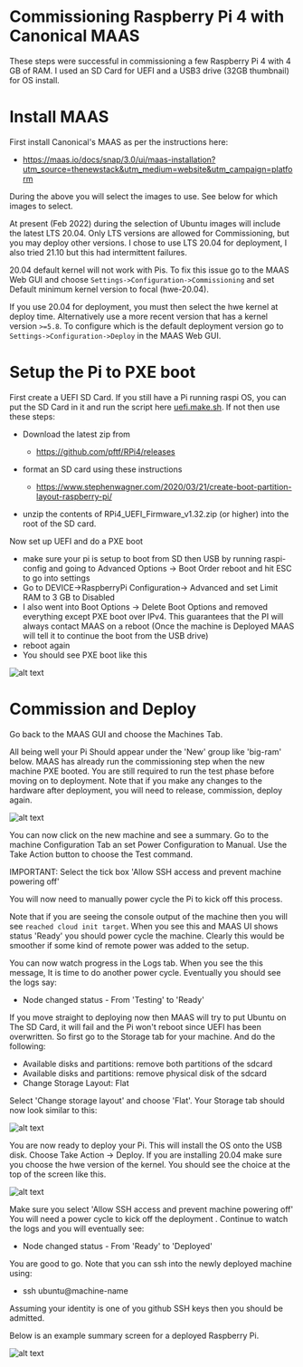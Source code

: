 # Commissioning Raspberry Pi 4 with Canonical MAAS

These steps were successful in commissioning a few Raspberry Pi 4 with 
4 GB of RAM. I used an SD Card for UEFI and a USB3 drive (32GB thumbnail) 
for OS install.

# Install MAAS
First install Canonical's MAAS as per the instructions here:

- https://maas.io/docs/snap/3.0/ui/maas-installation?utm_source=thenewstack&utm_medium=website&utm_campaign=platform

During the above you will select the images to use. See below for which 
images to select.

At present (Feb 2022) during the selection of Ubuntu images will include the 
latest LTS 20.04.  Only LTS versions are allowed for Commissioning, but you may 
deploy other versions. I chose to use LTS 20.04 for deployment, I also tried
21.10 but this had intermittent failures.

20.04 default kernel will not work with Pis. To fix this issue go to the MAAS Web GUI
and choose `Settings->Configuration->Commissioning` and set Default minimum 
kernel version to focal (hwe-20.04).

If you use 20.04 for deployment, you must then select the hwe kernel at 
deploy time. Alternatively use a more recent version that has a kernel version
`>=5.8`. To configure which is the default deployment version go to 
`Settings->Configuration->Deploy` in the MAAS Web GUI.

# Setup the Pi to PXE boot

First create a UEFI SD Card. If you still have a Pi running raspi OS, 
you can put the SD Card in it and
run the script here [uefi.make.sh](uefi.make.sh). If not then use these steps:


- Download the latest zip from 
    - https://github.com/pftf/RPi4/releases
- format an SD card using these instructions

    - https://www.stephenwagner.com/2020/03/21/create-boot-partition-layout-raspberry-pi/
- unzip the contents of RPi4_UEFI_Firmware_v1.32.zip (or higher) into
  the root of the SD card.

Now set up UEFI and do a PXE boot  
- make sure your pi is setup to boot from SD then USB by running raspi-config
  and going to Advanced Options -> Boot Order
 reboot and hit ESC to go into settings
- Go to DEVICE->RaspberryPi  Configuration-> Advanced and set Limit RAM to 3 GB to Disabled
- I also went into Boot Options -> Delete Boot Options and removed everything 
  except PXE boot over IPv4. This guarantees that the PI will always contact MAAS
  on a reboot (Once the machine is Deployed MAAS will tell it to continue the boot
  from the USB drive)
- reboot again
- You should see PXE boot like this


![alt text](images/pxe.png)

# Commission and Deploy

Go back to the MAAS GUI and choose the Machines Tab. 

All being well your Pi Should appear under the 'New' group like 'big-ram' below.
MAAS has already run the commissioning step when the new machine PXE booted.
You are still required to run the test phase before moving on to deployment.
Note that if you make any changes to the hardware after deployment, you will
need to release, commission, deploy again.

![alt text](images/new.png)

You can now click on the new machine and see a summary. 
Go to the machine Configuration Tab an set Power Configuration to Manual. 
Use the Take Action button to choose the Test command. 

IMPORTANT: Select the tick box 'Allow SSH access and prevent machine powering off'

You will now need to manually power cycle the Pi to kick off this process.

Note that if you are seeing the console output of the machine then you will see
`reached cloud init target`. When you see this and MAAS UI shows status 'Ready'
you should power cycle the machine. Clearly this would be smoother if some
kind of remote power was added to the setup.

You can now watch progress in the Logs tab. When you see the this message,
It is time to do another power cycle. Eventually you should see the logs say:

- Node changed status - From 'Testing' to 'Ready'

If you move straight to deploying now then MAAS will try to put Ubuntu on 
The SD Card, it will fail and the Pi won't reboot since UEFI has been overwritten.
So first go to the Storage tab for your machine. And do the following:

- Available disks and partitions: remove both partitions of the sdcard
- Available disks and partitions: remove physical disk of the sdcard 
- Change Storage Layout: Flat

Select 'Change storage layout'
and choose 'Flat'. Your Storage tab should now look similar to this:

![alt text](images/partitions.png)


You are now ready to deploy  your Pi. This will install the OS onto the
USB disk.
Choose Take Action -> Deploy. If you are installing 20.04 make sure 
you choose the hwe version of the kernel. You should see the choice at the
top of the screen like this.

![alt text](images/switch_kernel.png)

Make sure you select 'Allow SSH access and prevent machine powering off'
You will need a power cycle to kick off the deployment .
Continue to watch the logs and you will eventually see:

- Node changed status - From 'Ready' to 'Deployed'

You are good to go. Note that you can ssh into the newly deployed machine 
using:

- ssh ubuntu@machine-name

Assuming your identity is one of you github SSH keys then you should 
be admitted.

Below is an example summary screen for a deployed Raspberry Pi.

![alt text](images/summary.png)




